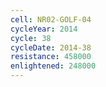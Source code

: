 ```yaml
---
cell: NR02-GOLF-04
cycleYear: 2014
cycle: 38
cycleDate: 2014-38
resistance: 458000
enlightened: 248000 
---
```

      